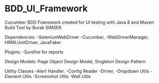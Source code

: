 # BDD_UI_Framework

Cucumber BDD Framework created for UI testing with Java 8 and Maven Build Tool by Burak SIMSEK

Dependencies: -SeleniumWebDriver -Cucumber, -WebDriverManager, HRMLUnitDriver, JavaFaker

Plugins: -Surefire for reports

Design Models: Page Object Design Model, Singleton Design Pattern

Utility Classes -Alert Handler. -Config Reader -Driver, -Dropdown Utils -Element Utils -Screenshot Utils -Wait Utils
